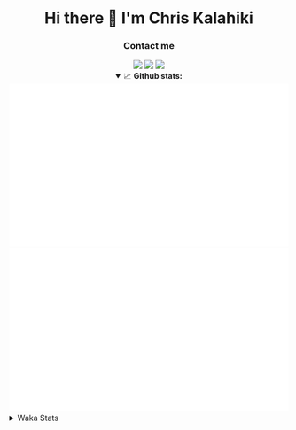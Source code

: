 <div align="center">
 <h1>Hi there 👋 I'm Chris Kalahiki</h1>
 <h3>Contact me</h3>
 <a href="mailto:chris.kalahiki@gmail.com"><img src="https://img.shields.io/badge/gmail-%23D14836.svg?&style=for-the-badge&logo=gmail&logoColor=white"/></a>
 <a href="https://twitter.com/ChrisKalahiki"><img src="https://img.shields.io/badge/twitter-%231DA1F2.svg?&style=for-the-badge&logo=twitter&logoColor=white"/></a>
 <a href="https://www.linkedin.com/in/ChrisKalahiki"><img src="https://img.shields.io/badge/linkedin-%230077B5.svg?&style=for-the-badge&logo=linkedin&logoColor=white"/></a>
<details open>
  <summary>📈 <b>Github stats:</b></summary>
  <img src="https://github.com/ChrisKalahiki/github-stats/blob/master/generated/overview.svg"/>
  <img src="https://github.com/ChrisKalahiki/github-stats/blob/master/generated/languages.svg"/>
</details>
</div>

<details>
  <summary>Waka Stats</summary>
<!--START_SECTION:waka-->
**🐱 My GitHub Data** 

> 🏆 85 Contributions in the Year 2021
 > 
> 📦 6.0 MB Used in GitHub's Storage 
 > 
> 💼 Opted to Hire
 > 
> 📜 27 Public Repositories 
 > 
> 🔑 22 Private Repositories  
 > 
**I'm an Early 🐤** 

```text
🌞 Morning    90 commits     ██████░░░░░░░░░░░░░░░░░░░   24.86% 
🌆 Daytime    111 commits    ███████░░░░░░░░░░░░░░░░░░   30.66% 
🌃 Evening    149 commits    ██████████░░░░░░░░░░░░░░░   41.16% 
🌙 Night      12 commits     ░░░░░░░░░░░░░░░░░░░░░░░░░   3.31%

```
📅 **I'm Most Productive on Sunday** 

```text
Monday       48 commits     ███░░░░░░░░░░░░░░░░░░░░░░   13.26% 
Tuesday      37 commits     ██░░░░░░░░░░░░░░░░░░░░░░░   10.22% 
Wednesday    67 commits     ████░░░░░░░░░░░░░░░░░░░░░   18.51% 
Thursday     58 commits     ████░░░░░░░░░░░░░░░░░░░░░   16.02% 
Friday       41 commits     ██░░░░░░░░░░░░░░░░░░░░░░░   11.33% 
Saturday     14 commits     █░░░░░░░░░░░░░░░░░░░░░░░░   3.87% 
Sunday       97 commits     ██████░░░░░░░░░░░░░░░░░░░   26.8%

```


📊 **This Week I Spent My Time On** 

```text
⌚︎ Time Zone: America/Chicago

💬 Programming Languages: 
No Activity Tracked This Week

🔥 Editors: 
No Activity Tracked This Week

🐱‍💻 Projects: 
No Activity Tracked This Week

💻 Operating System: 
No Activity Tracked This Week

```

**I Mostly Code in Python** 

```text
Python                   13 repos            ██████░░░░░░░░░░░░░░░░░░░   27.08% 
C#                       10 repos            █████░░░░░░░░░░░░░░░░░░░░   20.83% 
Jupyter Notebook         10 repos            █████░░░░░░░░░░░░░░░░░░░░   20.83% 
JavaScript               4 repos             ██░░░░░░░░░░░░░░░░░░░░░░░   8.33% 
HTML                     2 repos             █░░░░░░░░░░░░░░░░░░░░░░░░   4.17%

```


**Timeline**

![Chart not found](https://raw.githubusercontent.com/ChrisKalahiki/ChrisKalahiki/main/charts/bar_graph.png) 


 Last Updated on 10/12/2021
<!--END_SECTION:waka-->
</details>

